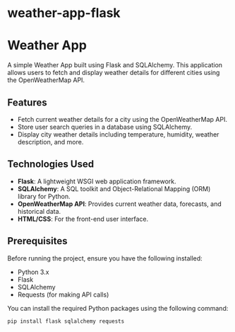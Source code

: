 # weather-app-flask

# Weather App

A simple Weather App built using Flask and SQLAlchemy. This application allows users to fetch and display weather details for different cities using the OpenWeatherMap API.

## Features

- Fetch current weather details for a city using the OpenWeatherMap API.
- Store user search queries in a database using SQLAlchemy.
- Display city weather details including temperature, humidity, weather description, and more.

## Technologies Used

- **Flask**: A lightweight WSGI web application framework.
- **SQLAlchemy**: A SQL toolkit and Object-Relational Mapping (ORM) library for Python.
- **OpenWeatherMap API**: Provides current weather data, forecasts, and historical data.
- **HTML/CSS**: For the front-end user interface.

## Prerequisites

Before running the project, ensure you have the following installed:

- Python 3.x
- Flask
- SQLAlchemy
- Requests (for making API calls)

You can install the required Python packages using the following command:

```bash
pip install flask sqlalchemy requests
